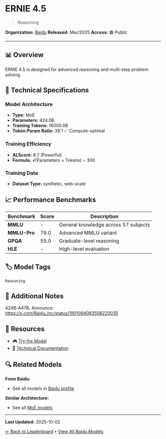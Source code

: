 # ERNIE 4.5

> Reasoning

**Organization:** [Baidu](../../labs/baidu.md)
**Released:** Mar/2025
**Access:** 🟢 Public

---

## 📊 Overview

ERNIE 4.5 is designed for advanced reasoning and multi-step problem solving.

## 🔧 Technical Specifications

### Model Architecture
- **Type:** MoE
- **Parameters:** 424.0B
- **Training Tokens:** 16000.0B
- **Token:Param Ratio:** 38:1 ✅ Compute-optimal

### Training Efficiency
- **ALScore:** 8.7 (Powerful)
- **Formula:** √(Parameters × Tokens) ÷ 300

### Training Data
- **Dataset Type:** synthetic, web-scale

## 📈 Performance Benchmarks

| Benchmark | Score | Description |
|-----------|-------|-------------|
| **MMLU** | - | General knowledge across 57 subjects |
| **MMLU-Pro** | 79.0 | Advanced MMLU variant |
| **GPQA** | 55.0 | Graduate-level reasoning |
| **HLE** | - | High-level evaluation |

## 🏷️ Model Tags

`Reasoning`

## 📝 Additional Notes

424B-A47B. Announce: https://x.com/Baidu_Inc/status/1901094083508220035

## 🔗 Resources

- 🎮 [Try the Model](https://huggingface.co/baidu/ERNIE-4.5-VL-424B-A47B-PT)
- 📄 [Technical Documentation](https://www.prnewswire.com/news-releases/baidu-unveils-ernie-4-5-and-reasoning-model-ernie-x1--makes-ernie-bot-free-ahead-of-schedule-302402490.html)

## 🔍 Related Models

**From Baidu:**
- See all models in [Baidu profile](../../labs/baidu.md)

**Similar Architecture:**
- See all [MoE models](../../architectures/moe.md)

---

**Last Updated:** 2025-10-02

[← Back to Leaderboard](../../README.md) • [View All Baidu Models](../../labs/baidu.md)
